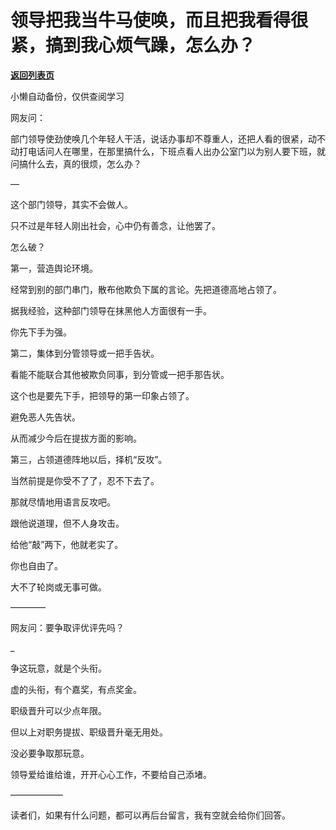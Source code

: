 # 领导把我当牛马使唤，而且把我看得很紧，搞到我心烦气躁，怎么办？

[**返回列表页**](/gzh/费曼的小茶馆)

小懒自动备份，仅供查阅学习

网友问：

  

部门领导使劲使唤几个年轻人干活，说话办事却不尊重人，还把人看的很紧，动不动打电话问人在哪里，在那里搞什么，下班点看人出办公室门以为别人要下班，就问搞什么去，真的很烦，怎么办？

  

—

  

这个部门领导，其实不会做人。

  

只不过是年轻人刚出社会，心中仍有善念，让他罢了。

  

怎么破？

  

第一，营造舆论环境。

经常到别的部门串门，散布他欺负下属的言论。先把道德高地占领了。

据我经验，这种部门领导在抹黑他人方面很有一手。

你先下手为强。

  

第二，集体到分管领导或一把手告状。

看能不能联合其他被欺负同事，到分管或一把手那告状。

这个也是要先下手，把领导的第一印象占领了。

避免恶人先告状。

从而减少今后在提拔方面的影响。

  

第三，占领道德阵地以后，择机“反攻”。

当然前提是你受不了了，忍不下去了。

那就尽情地用语言反攻吧。

跟他说道理，但不人身攻击。

  

给他“敲”两下，他就老实了。

你也自由了。

大不了轮岗或无事可做。

  

————

  

网友问：要争取评优评先吗？

_

  

争这玩意，就是个头衔。

虚的头衔，有个嘉奖，有点奖金。

职级晋升可以少点年限。

  

但以上对职务提拔、职级晋升毫无用处。

没必要争取那玩意。

  

领导爱给谁给谁，开开心心工作，不要给自己添堵。

  

——————

  

读者们，如果有什么问题，都可以再后台留言，我有空就会给你们回答。

